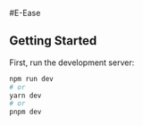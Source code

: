 #E-Ease

## Getting Started

First, run the development server:

```bash
npm run dev
# or
yarn dev
# or
pnpm dev
```